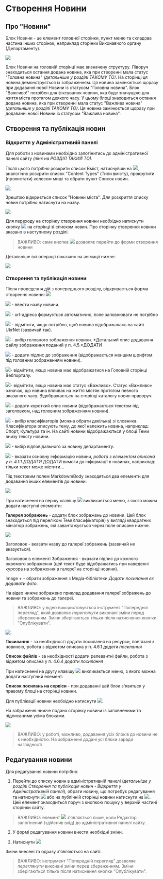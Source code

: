 # Створення Новини

##  Про "Новини"
Блок Новини - це елемент головної сторінки, пункт меню та складова частина інших сторінок, наприклад сторінки Виконавчого органу (Департаменту).

![](assets/media/image165.png)

Блок Новини на головній сторінці має визначену структуру. Ліворуч знаходиться остання додана новина, яка при створенні мала статус "Головна новина" *(детальніше у розділі ТАКОМУ ТО)*. На сторінці ця новина демонструється із зображенням. Ця новина замінюється щоразу при додаванні нової Новини із статусом "Головна новина". Блок "Важливо!" потрібен для фіксування новини, яка буде значущою для життя міста протягом деякого часу. У цьому блоці знаходиться остання додана новина, яка при створенні мала статус "Важлива новина" *(детальніше у розділі ТАКОМУ ТО)*. Ця новина замінюється щоразу при додаванні нової Новини із статусом "Важлива новина".

##  Створення та публікація новин

### Відкриття у Адміністративній панелі

Для роботи з новинами необхідно залогінитись до адміністративної панелі сайту *(лінк на РОЗДІЛ ТАКИЙ ТО)*. 

Після цього потрібно розкрити список Вміст, натиснувши на ![](assets/media/image168.png), аналогічно розкрити список "Content Types" (Типи вмісту), прокрутити (пролистати) колесом миші та обрати пункт Список новин.

![](assets/media/image167.png)

Зрештою відкриється список "Новини міста". Для розкриття списку новин потрібно натиснути на назву.

![](assets/media/image169.png)

Для переходу на сторінку створення новини необхідно натиснути кнопку
![](assets/media/image75.png) на сторінці зі списком новин. Про сторінку створення новини вказано в наступному розділі.

>ВАЖЛИВО: саме кнопка ![](assets/media/image75.png) дозволяє перейти до форми створення новини

Детальніше всі операції показано на анімації нижче.

![](assets/media/image166.gif)


### Створення та публікація новини

Після проведення дій з попереднього розділу, відкривається форма створення новини:
![](assets/media/image170.png)

![](assets/media/image69.png) - ввести назву новини.

![](assets/media/image76.png) - url-адреса формується автоматично, поле заповнювати не потрібно

![](assets/media/image172.png) - відмітити, якщо потрібно, щоб новина відображалась на сайті UkrNet (зазвичай так).

![](assets/media/image171.png) - вибір головного зображення новини.
*Детальний опис додавання файлу зображення поданий у п. 4.5.*ДОДАТИ

![](assets/media/image78.png) - додати підпис до зображення (відображається меншим шрифтом під головним зображенням новини).

![](assets/media/image79.png)- відмітити, якщо новина має
відображатися на Головній сторінці Вебпорталу.

![](assets/media/image80.png)- відмітити, якщо новина має статус
«Важливо». Статус «Важливо» означає, що новина впливає на життя містян
протягом певного вказаного часу. Відображається на сторінці каталогу
новин праворуч.

![](assets/media/image173.png) - додати короткий опис новини (відображається текстом під заголовком, над головним зображенням новини). 

![](assets/media/image174.png) - вибір класифікаторів (можна обрати декілька) зі словника. Класифікатори описують тему, до якої належить новина, наприклад: Спорт, Культура та ін. На сайті новини відображаються у блоці Теми внизу тексту новини.

![](assets/media/image83.png) - вибір відповідального за новину департаменту.

![](assets/media/image175.png) - вказати основну інформацію новини, *робота з
елементом описана у п. 4.1.1.ДОДАТИ* ДОДАТИ вимоги до інформації в новинах, наприклад: тільки текст може містити...

Під текстовим полем MarkdowmBody знаходяться два елементи для додавання інших елементів до новини:

![](assets/media/image176.png)

При натисненні на першу клавішу ![](assets/media/image177.png) викликається меню, з якого можна додати наступні елементи:

**Галерея зображень** - додати блок зображень до новини. Цей блок знаходиться під переліком Тем(Класифікаторів) у вигляді квадратних мініатюр зображень, які завантажується через поле описане нижче:

![](assets/media/image84.png)

Заголовок - вказати назву до галереї зображень (зазвичай не вказується).

Заголовок в елементі Зображення - вказати підпис до кожного окремого зображення (цей текст буде відображатись при наведенні курсора на зображення в галереї на сторінці новини).

Image + - обрати зображення з Медіа-бібліотеки *Додати посилання як додавати фото*.

На відео нижче зображено приклад додавання галереї зображень до новини та зображень до галереї.

>ВАЖЛИВО: у відео використовується інструмент "Попередній перегляд", який дозволяє *переглянути* виконані зміни перед збереженням. Зміни зберігаються *тільки* після натиснення кнопки "Опублікувати".

![](assets/media/image178.gif)

**Посилання** - за необхідності додати посилання на ресурси, пов'язані з
новиною, робота з віджетом описана у п. 4.6.1 *додати посилання*

**Список файлів** - за необхідності додати релевантні файли, робота з
віджетом описана у п. 4.6.4 *додати посилання*

При натисненні на другу клавішу ![](assets/media/image179.png) викликається меню, з якого можна додати наступний елемент:

**Список посилань на сервіси** - при додаванні цей блок з'явиться у правому блоці на сторінці новини.

Для публікації новини необхідно натиснути ![](assets/media/image85.png).

На зображенні нижче подано сторінку новини із заповненими та підписаними усіма блоками. 

![](assets/media/image180.png)

>ВАЖЛИВО: у роботі, можливо, додавання усіх блоків до новини не є необхідністю. На зображенні додані усі блоки заради наглядності.

##  Редагування новини

Для редагування новини потрібно:

1.  Перейти до списку новин в адміністративній панелі (*детальніше у розділі Створення та публікація новин - Відкриття у Адміністративній панелі*), обрати новину, що потребує редагування та натиснути ![](assets/media/image181.png) або на публічній сторінці новини натиснути на ![](assets/media/image2.png). Цей елемент знаходиться поруч з кнопкою пошуку у верхній частині сторінки сайту. [](assets/media/image182.png)
>ВАЖЛИВО: елемент ![](assets/media/image2.png) з'являється лише, коли Редактор залогінений (здійснив вхід) до адміністративної панелі сайту.

2.  У формі редагування новини внести необхідні зміни.

3.  Натиснути ![](assets/media/image85.png)

Зміни внесені та одразу з'являються на сайті.

>ВАЖЛИВО: інструмент "Попередній перегляд" дозволяє *переглянути* виконані зміни перед збереженням. Зміни зберігаються *тільки* після натиснення кнопки "Опублікувати".